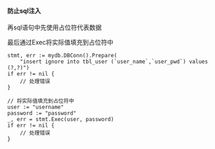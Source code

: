 #### 防止sql注入

再sql语句中先使用占位符代表数据

最后通过Exec将实际值填充到占位符中

```
stmt, err := mydb.DBConn().Prepare(
    "insert ignore into tbl_user (`user_name`,`user_pwd`) values (?,?)")
if err != nil {
    // 处理错误
}

// 将实际值填充到占位符中
user := "username"
password := "password"
_, err = stmt.Exec(user, password)
if err != nil {
    // 处理错误
}
```

